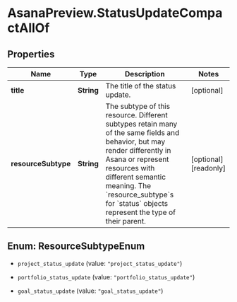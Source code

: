 # AsanaPreview.StatusUpdateCompactAllOf

## Properties

Name | Type | Description | Notes
------------ | ------------- | ------------- | -------------
**title** | **String** | The title of the status update. | [optional] 
**resourceSubtype** | **String** | The subtype of this resource. Different subtypes retain many of the same fields and behavior, but may render differently in Asana or represent resources with different semantic meaning. The &#x60;resource_subtype&#x60;s for &#x60;status&#x60; objects represent the type of their parent. | [optional] [readonly] 



## Enum: ResourceSubtypeEnum


* `project_status_update` (value: `"project_status_update"`)

* `portfolio_status_update` (value: `"portfolio_status_update"`)

* `goal_status_update` (value: `"goal_status_update"`)




